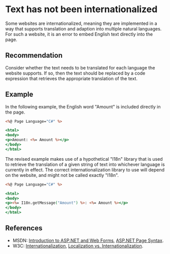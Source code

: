 # Text has not been internationalized
Some websites are internationalized, meaning they are implemented in a way that supports translation and adaption into multiple natural languages. For such a website, it is an error to embed English text directly into the page.


## Recommendation
Consider whether the text needs to be translated for each language the website supports. If so, then the text should be replaced by a code expression that retrieves the appropriate translation of the text.


## Example
In the following example, the English word "Amount" is included directly in the page.


```asp
<%@ Page Language="C#" %>

<html>
<body>
<p>Amount: <%= Amount %></p>
</body>
</html>

```
The revised example makes use of a hypothetical "I18n" library that is used to retrieve the translation of a given string of text into whichever language is currently in effect. The correct internationalization library to use will depend on the website, and might not be called exactly "I18n".


```asp
<%@ Page Language="C#" %>

<html>
<body>
<p><%= I18n.getMessage("Amount") %>: <%= Amount %></p>
</body>
</html>

```

## References
* MSDN: [Introduction to ASP.NET and Web Forms](https://msdn.microsoft.com/en-us/library/ms973868.aspx), [ASP.NET Page Syntax](https://msdn.microsoft.com/en-us/library/fy30at8h(v=vs.100).aspx).
* W3C: [Internationalization](http://www.w3.org/standards/webdesign/i18n), [Localization vs. Internationalization](http://www.w3.org/International/questions/qa-i18n).
